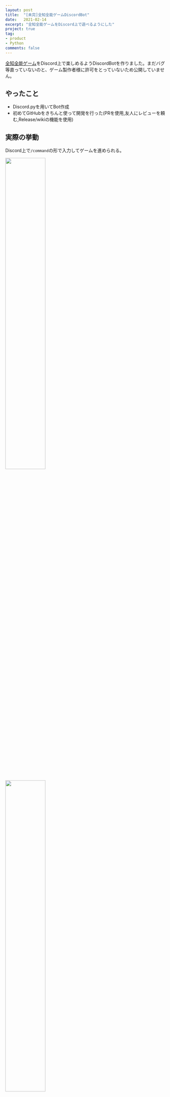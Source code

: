 ```yaml
---
layout: post
title:  "[未完]全知全能ゲームDiscordBot"
date:   2021-02-14
excerpt: "全知全能ゲームをDiscord上で遊べるようにした"
project: true
tag:
- product
- Python
comments: false
---
```

[全知全能ゲーム](https://booth.pm/ja/items/2067630)をDiscord上で楽しめるようDiscordBotを作りました。まだバグ等直っていないのと、ゲーム製作者様に許可をとっていないため公開していません。

## やったこと
+ Discord.pyを用いてBot作成
+ 初めてGitHubをきちんと使って開発を行った(PRを使用,友人にレビューを頼む,Release/wikiの機能を使用)

## 実際の挙動
Discord上で`/command`の形で入力してゲームを進められる。


<img src="https://cdn.discordapp.com/attachments/712655088119709716/833532555230707722/2021-04-19_11.40.42.png" width="50%">

<img src="https://cdn.discordapp.com/attachments/776106190023163935/833537165841530920/2021-04-19_11.58.57.png" width="50%">